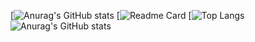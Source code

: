 

<!--
**XiaoGeQwQ/XiaoGeQwQ** is a ✨ _special_ ✨ repository because its `README.md` (this file) appears on your GitHub profile.

Here are some ideas to get you started:

- 🔭 I’m currently working on ...
- 🌱 I’m currently learning ...
- 👯 I’m looking to collaborate on ...
- 🤔 I’m looking for help with ...
- 💬 Ask me about ...
- 📫 How to reach me: ...
- 😄 Pronouns: ...
- ⚡ Fun fact: ...
-->
[![Anurag's GitHub stats](https://github-readme-stats.vercel.app/api?username=XiaoGeQwQ&show_icons=true&theme=tokyonight)
[![Readme Card](https://github-readme-stats.vercel.app/api/pin/?username=XiaoGeQwQ&repo=github-readme-stats&show_icons=true&theme=tokyonight)
[![Top Langs](https://github-readme-stats.vercel.app/api/top-langs/?username=XiaoGeQwQ&show_icons=true&theme=tokyonight)
![Anurag's GitHub stats](https://github-readme-stats.vercel.app/api?username=XiaoGeQwQ&show_icons=true&theme=tokyonight)

